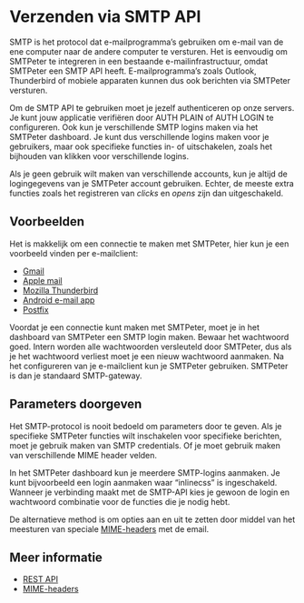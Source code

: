 # Verzenden via SMTP API

SMTP is het protocol dat e-mailprogramma’s gebruiken om e-mail van de ene computer naar de andere computer te versturen. 
Het is eenvoudig om SMTPeter te integreren in een bestaande e-mailinfrastructuur, omdat SMTPeter een SMTP API heeft.
E-mailprogramma’s zoals Outlook, Thunderbird of mobiele apparaten kunnen dus ook berichten via SMTPeter versturen.

Om de SMTP API te gebruiken moet je jezelf authenticeren op onze servers. 
Je kunt jouw applicatie verifiëren door AUTH PLAIN of AUTH LOGIN te configureren. 
Ook kun je verschillende SMTP logins maken via het SMTPeter dashboard. 
Je kunt dus verschillende logins maken voor je gebruikers, maar ook specifieke functies in- of uitschakelen, 
zoals het bijhouden van klikken voor verschillende logins.

Als je geen gebruik wilt maken van verschillende accounts, kun je altijd de logingegevens van je SMTPeter account gebruiken. 
Echter, de meeste extra functies zoals het registreren van *clicks* en *opens* zijn dan uitgeschakeld.


## Voorbeelden

Het is makkelijk om een connectie te maken met SMTPeter, hier kun je een voorbeeld vinden per e-mailclient:

* [Gmail](gmail "Gmail voorbeeld")
* [Apple mail](applemail "Apple mail voorbeeld")
* [Mozilla Thunderbird](thunderbird "Mozilla Thunderbird voorbeeld")
* [Android e-mail app](android "Android e-mail app voorbeeld")
* [Postfix](postfix "Postfix voorbeeld")


Voordat je een connectie kunt maken met SMTPeter, moet je in het dashboard van SMTPeter een SMTP login maken. Bewaar het wachtwoord goed. 
Intern worden alle wachtwoorden versleuteld door SMTPeter, dus als je het wachtwoord verliest moet je een nieuw wachtwoord aanmaken.
Na het configureren van je e-mailclient kun je SMTPeter gebruiken. SMTPeter is dan je standaard SMTP-gateway.


## Parameters doorgeven

Het SMTP-protocol is nooit bedoeld om parameters door te geven. Als je specifieke SMTPeter functies wilt inschakelen voor specifieke 
berichten, moet je gebruik maken van SMTP credentials. Of je moet gebruik maken van verschillende MIME header velden.

In het SMTPeter dashboard kun je meerdere SMTP-logins aanmaken. Je kunt bijvoorbeeld een login aanmaken waar “inlinecss” is ingeschakeld. 
Wanneer je verbinding maakt met de SMTP-API kies je gewoon de login en wachtwoord combinatie voor de functies die je nodig hebt.

De alternatieve method is om opties aan en uit te zetten door middel van het meesturen van speciale [MIME-headers](smtp-headers) met de email.


## Meer informatie

* [REST API](./rest-api)
* [MIME-headers](smtp-headers)